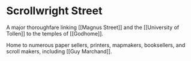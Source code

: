 # Scrollwright Street

A major thoroughfare linking [[Magnus Street]] and the [[University of Tollen]] to the temples of [[Godhome]]. 

Home to numerous paper sellers, printers, mapmakers, booksellers, and scroll makers, including [[Guy Marchand]].